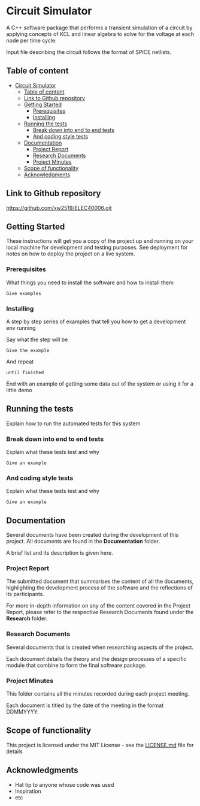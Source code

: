 # Circuit Simulator

A C++ software package that performs a transient simulation of a circuit
by applying concepts of KCL and linear algebra to solve for the voltage at each node per time cycle.

Input file describing the circuit follows the format of SPICE netlists.

## Table of content
- [Circuit Simulator](#circuit-simulator)
  - [Table of content](#table-of-content)
  - [Link to Github repository](#link-to-github-repository)
  - [Getting Started](#getting-started)
    - [Prerequisites](#prerequisites)
    - [Installing](#installing)
  - [Running the tests](#running-the-tests)
    - [Break down into end to end tests](#break-down-into-end-to-end-tests)
    - [And coding style tests](#and-coding-style-tests)
  - [Documentation](#documentation)
    - [Project Report](#project-report)
    - [Research Documents](#research-documents)
    - [Project Minutes](#project-minutes)
  - [Scope of functionality](#scope-of-functionality)
  - [Acknowledgments](#acknowledgments)
## Link to Github repository

https://github.com/xw2519/ELEC40006.git

## Getting Started

These instructions will get you a copy of the project up and running on your local machine for development and testing purposes. See deployment for notes on how to deploy the project on a live system.

### Prerequisites

What things you need to install the software and how to install them

```
Give examples
```

### Installing

A step by step series of examples that tell you how to get a development env running

Say what the step will be

```
Give the example
```

And repeat

```
until finished
```

End with an example of getting some data out of the system or using it for a little demo

## Running the tests

Explain how to run the automated tests for this system

### Break down into end to end tests

Explain what these tests test and why

```
Give an example
```

### And coding style tests

Explain what these tests test and why

```
Give an example
```

## Documentation

Several documents have been created during the development of this project. 
All documents are found in the **Documentation** folder. 

A brief list and its description is given here.
### Project Report
The submitted document that summarises the content of all the documents, highlighting the development process of the software and the reflections of its participants. 

For more in-depth information on any of the content covered in the Project Report, please refer to the respective Research Documents found under the **Research** folder.

### Research Documents
Several documents that is created when researching aspects of the project. 

Each document details the theory and the design processes of a specific module that combine to form the final software package.

### Project Minutes
This folder contains all the minutes recorded during each project meeting. 

Each document is titled by the date of the meeting in the format DDMMYYYY.


## Scope of functionality

This project is licensed under the MIT License - see the [LICENSE.md](LICENSE.md) file for details

## Acknowledgments

* Hat tip to anyone whose code was used
* Inspiration
* etc